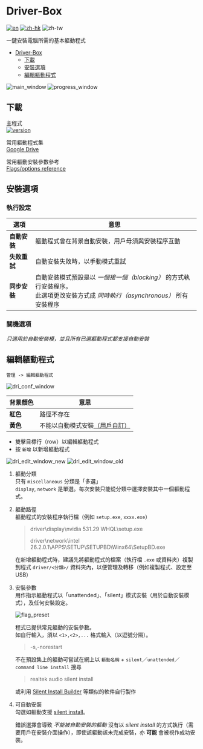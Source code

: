 # Driver-Box

[![en](https://img.shields.io/badge/README-en-green.svg)](https://github.com/SuperDumbTM/OneClick-Drivers-Installer/blob/main/docs/README-en.md)
[![zh-hk](https://img.shields.io/badge/README-zh--hk-yellow.svg)](https://github.com/SuperDumbTM/OneClick-Drivers-Installer/blob/main/docs/README-zh_hk.md)
![zh-tw](https://img.shields.io/badge/README-zh--tw-inactive.svg)

一鍵安裝電腦所需的基本軀動程式

- [Driver-Box](#Driver-Box)
  - [下載](#下載)
  - [安裝選項](#安裝選項)
  - [編輯軀動程式](#編輯軀動程式)

![main_window](https://github.com/SuperDumbTM/OneClick-Drivers-Installer/assets/71750702/ec78e2e8-3f7c-4897-a409-99bd9a11f019)
![progress_window](https://github.com/SuperDumbTM/OneClick-Drivers-Installer/assets/71750702/66e3a520-fc3c-4d07-80c7-88861cf9639f)


## 下載
主程式<br>
[![version](https://img.shields.io/badge/version-0.7.0-blue)](https://github.com/SuperDumbTM/OneClick-Drivers-Installer/releases/tag/v0.7.0)

常用軀動程式集<br>
[Google Drive](https://drive.google.com/drive/folders/1VqND0o75oBR80Ft2IK8WjTTbXaezmajw?usp=sharing)

常用軀動安裝參數參考<br>
[Flags/options reference](https://github.com/SuperDumbTM/OneClick-Drivers-Installer/tree/main/docs/driver%20install%20flag)

## 安裝選項

### 執行設定
| **選項**   | **意思**                                                                        |
|----------|-------------------------------------------------------------------------------|
| **自動安裝** | 軀動程式會在背景自動安裝，用戶毋須與安裝程序互動                                                      |
| **失敗重試** | 自動安裝失敗時，以手動模式重試                                                          |
| **同步安裝** | 自動安裝模式預設是以 _一個接一個（blocking）_ 的方式執行安裝程序。<br> 此選項更改安裝方式成 _同時執行（asynchronous）_ 所有安裝程序 |


### 關機選項
_只適用於自動安裝模，並且所有已選軀動程式都支援自動安裝_
    
## 編輯軀動程式
`管理 -> 編輯軀動程式`

![dri_conf_window](https://github.com/SuperDumbTM/OneClick-Drivers-Installer/assets/71750702/48275781-7b4d-4429-825e-c400dc8ef6fb)

| **背景顏色** | **意思**    |
|----------|-----------|
| **紅色**   | 路徑不存在     |
| **黃色**   | 不能以自動模式安裝[（用戶自訂）](#autoable-descr) |

- 雙擊目標行（row）以編輯軀動程式
- 按 `新增` 以新增軀動程式

![dri_edit_window_new](https://github.com/SuperDumbTM/OneClick-Drivers-Installer/assets/71750702/027d1683-dabf-4796-97e6-54abd81997fd)
![dri_edit_window_old](https://github.com/SuperDumbTM/OneClick-Drivers-Installer/assets/71750702/e3b289eb-8212-4f44-9d1f-d460fb3dc1cc)


1. 軀動分類<br>
    只有 `miscellaneous` 分類是「多選」<br>
    `display`, `network` 是單選。每次安裝只能從分類中選擇安裝其中一個軀動程式。
2. 軀動路徑<br>
    軀動程式的安裝程序執行檔（例如 `setup.exe`, `xxxx.exe`）
    > driver\display\nvidia 531.29 WHQL\setup.exe
    >
    > driver\network\intel 26.2.0.1\APPS\SETUP\SETUPBD\Winx64\SetupBD.exe

    在新增軀動程式時，建議先將軀動程式的檔案（執行檔 `.exe` 或資料夾）複製到程式 `driver/<分類>/` 資料夾內，以便管理及轉移（例如複製程式、設定至 USB）<br>
3. 安裝參數<br>
    用作指示軀動程式以「unattended」、「silent」模式安裝（用於自動安裝模式），及任何安裝設定。
    
    ![flag_preset](https://user-images.githubusercontent.com/71750702/226869519-0a1b2680-791b-473a-928f-726925fc0df1.png)
    
    程式已提供常見軀動的安裝參數。<br>
    如自行輸入，須以 `<1>,<2>,...` 格式輸入（以逗號分隔）。
    > -s,-norestart
    
    不在預設集上的軀動可嘗試在網上以 `軀動名稱` + `silent`／`unattended`／`command line install` 搜尋
    > realtek audio silent install
    
    或利用 [Silent Install Builder](https://www.silentinstall.org/) 等類似的軟件自行製作
4. <a name="autoable-descr">可自動安裝</a><br>
    勾選如軀動支援 [silent install](https://www.makeuseof.com/windows-silent-installation-explained/)。
    
    錯誤選擇會導致 *不能被自動安裝的軀動* 沒有以 _silent install_ 的方式執行（需要用戶在安裝介面操作），即使該軀動該未完成安裝，亦 **可能** 會被視作成功安裝。
